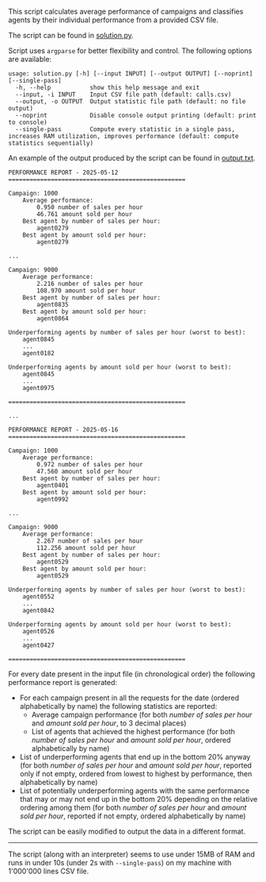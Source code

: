 This script calculates average performance of campaigns and classifies agents by their individual performance from a provided CSV file.

The script can be found in [solution.py](solution.py).

Script uses `argparse` for better flexibility and control. The following options are available:
```
usage: solution.py [-h] [--input INPUT] [--output OUTPUT] [--noprint] [--single-pass]
  -h, --help           show this help message and exit
  --input, -i INPUT    Input CSV file path (default: calls.csv)
  --output, -o OUTPUT  Output statistic file path (default: no file output)
  --noprint            Disable console output printing (default: print to console)
  --single-pass        Compute every statistic in a single pass, increases RAM utilization, improves performance (default: compute statistics sequentially)
```

An example of the output produced by the script can be found in [output.txt](output.txt).

```
PERFORMANCE REPORT - 2025-05-12
==================================================

Campaign: 1000
	Average performance:
		0.950 number of sales per hour
		46.761 amount sold per hour
	Best agent by number of sales per hour:
		agent0279
	Best agent by amount sold per hour:
		agent0279

...

Campaign: 9000
	Average performance:
		2.216 number of sales per hour
		108.970 amount sold per hour
	Best agent by number of sales per hour:
		agent0835
	Best agent by amount sold per hour:
		agent0864

Underperforming agents by number of sales per hour (worst to best):
	agent0845
	...
	agent0182

Underperforming agents by amount sold per hour (worst to best):
	agent0845
	...
	agent0975

==================================================

...

PERFORMANCE REPORT - 2025-05-16
==================================================

Campaign: 1000
	Average performance:
		0.972 number of sales per hour
		47.560 amount sold per hour
	Best agent by number of sales per hour:
		agent0401
	Best agent by amount sold per hour:
		agent0992

...

Campaign: 9000
	Average performance:
		2.267 number of sales per hour
		112.256 amount sold per hour
	Best agent by number of sales per hour:
		agent0529
	Best agent by amount sold per hour:
		agent0529

Underperforming agents by number of sales per hour (worst to best):
	agent0552
	...
	agent0842

Underperforming agents by amount sold per hour (worst to best):
	agent0526
	...
	agent0427

==================================================
```
For every date present in the input file (in chronological order) the following performance report is generated:
- For each campaign present in all the requests for the date (ordered alphabetically by name) the following statistics are reported:
  - Average campaign performance (for both *number of sales per hour* and *amount sold per hour*, to 3 decimal places)
  - List of agents that achieved the highest performance (for both *number of sales per hour* and *amount sold per hour*, ordered alphabetically by name)
- List of underperforming agents that end up in the bottom 20% anyway (for both *number of sales per hour* and *amount sold per hour*, reported only if not empty, ordered from lowest to highest by performance, then alphabetically by name)
- List of potentially underperforming agents with the same performance that may or may not end up in the bottom 20% depending on the relative ordering among them (for both *number of sales per hour* and *amount sold per hour*, reported if not empty, ordered alphabetically by name)

The script can be easily modified to output the data in a different format.

---

The script (along with an interpreter) seems to use under 15MB of RAM and runs in under 10s (under 2s with `--single-pass`) on my machine with 1'000'000 lines CSV file.
